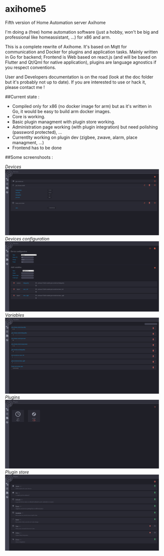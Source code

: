 # axihome5
Fifth version of Home Automation server Axihome

I'm doing a (free) home automation software (just a hobby, won't be big and professional like homeassistant, ...) for x86 and arm.

This is a complete rewrite of Axihome.
It's based on Mqtt for communication and Docker for plugins and application tasks.
Mainly written in Go for backend; Frontend is Web based on react.js (and will be based on Flutter and Qt/Qml for native application), plugins are language agnostics if you respect conventions.

User and Developers documentation is on the road (look at the doc folder but it's probably not up to date). If you are interested to use or hack it, please contact me !

##Current state :
- Compiled only for x86 (no docker image for arm) but as it's written in Go, it would be easy to build arm docker images.
- Core is working.
- Basic plugin managment with plugin store working.
- Administration page working (with plugin integration) but need polishing (password protected), ...
- Currentlty working on plugin dev (zigbee, zwave, alarm, place managment, ...)
- Frontend has to be done

##Some screenshoots :

*Devices*
![Devices](https://github.com/think-free/axihome5/raw/master/doc/1.png)
*Devices configuration*
![Devices configuration](https://github.com/think-free/axihome5/raw/master/doc/2.png)
*Variables*
![Variables](https://github.com/think-free/axihome5/raw/master/doc/3.png)
*Plugins*
![Plugins](https://github.com/think-free/axihome5/raw/master/doc/4.png)
*Plugin store*
![Plugin store](https://github.com/think-free/axihome5/raw/master/doc/5.png)
